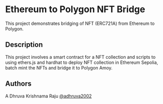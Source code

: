 # Ethereum to Polygon NFT Bridge

This project demonstrates bridging of NFT (ERC721A) from Ethereum to Polygon.

## Description

This project involves a smart contract for a NFT collection and scripts to using ethers.js and hardhat to deploy NFT collection in Ethereum Sepolia, batch mint the NFTs and bridge it to Polygon Amoy.


## Authors

A Dhruva Krishnama Raju 
[@adhruva2002](https://twitter.com/adhruva2002)
